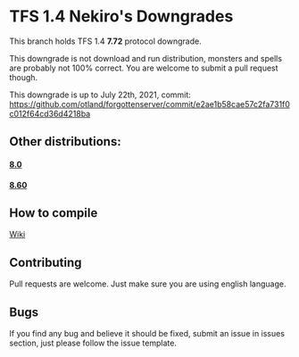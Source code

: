 # TFS 1.4 Nekiro's Downgrades

This branch holds TFS 1.4 **7.72** protocol downgrade.

This downgrade is not download and run distribution, monsters and spells are probably not 100% correct.
You are welcome to submit a pull request though.

This downgrade is up to July 22th, 2021, commit: https://github.com/otland/forgottenserver/commit/e2ae1b58cae57c2fa731f0c012f64cd36d4218ba

## Other distributions:
#### **[8.0](https://github.com/nekiro/TFS-1.4-Downgrades/tree/8.0)**
#### **[8.60](https://github.com/nekiro/TFS-1.4-Downgrades/tree/8.60)**

## How to compile
[Wiki](https://github.com/otland/forgottenserver/wiki/Compiling)

## Contributing
Pull requests are welcome. 
Just make sure you are using english language.

## Bugs
If you find any bug and believe it should be fixed, submit an issue in issues section, just please follow the issue template.
